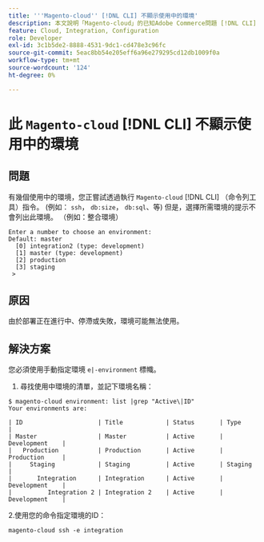 ```yaml
---
title: '''Magento-cloud'' [!DNL CLI] 不顯示使用中的環境'
description: 本文說明「Magento-cloud」的已知Adobe Commerce問題 [!DNL CLI] （命令列工具）不會顯示使用中的環境。
feature: Cloud, Integration, Configuration
role: Developer
exl-id: 3c1b5de2-8888-4531-9dc1-cd478e3c96fc
source-git-commit: 5eac8bb54e205eff6a96e279295cd12db1009f0a
workflow-type: tm+mt
source-wordcount: '124'
ht-degree: 0%

---
```


# 此 `Magento-cloud` [!DNL CLI] 不顯示使用中的環境

## 問題

有幾個使用中的環境，您正嘗試透過執行 `Magento-cloud` [!DNL CLI] （命令列工具）指令。 (例如： `ssh`， `db:size`， `db:sql`、等)
但是，選擇所需環境的提示不會列出此環境。 （例如：整合環境）

```
Enter a number to choose an environment:
Default: master
  [0] integration2 (type: development)
  [1] master (type: development)
  [2] production
  [3] staging
 >
```

## 原因

由於部署正在進行中、停滯或失敗，環境可能無法使用。

## 解決方案

您必須使用手動指定環境 `e|-environment` 標幟。

1. 尋找使用中環境的清單，並記下環境名稱：

```
$ magento-cloud environment: list |grep "Active\|ID"
Your environments are:

| ID                     | Title            | Status       | Type           |
| Master                 | Master           | Active       | Development    |
|   Production           | Production       | Active       | Production     |
|     Staging            | Staging          | Active       | Staging        |
|       Integration      | Integration      | Active       | Development    |
|          Integration 2 | Integration 2    | Active       | Development    |
```

2.使用您的命令指定環境的ID：

`magento-cloud ssh -e integration`
